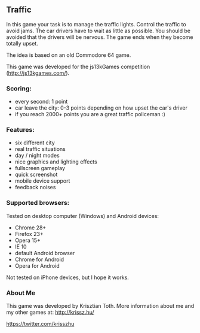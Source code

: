 ## Traffic

In this game your task is to manage the traffic lights. Control the traffic to avoid jams. The car drivers have to wait as little as possible. You should be avoided that the drivers will be nervous. The game ends when they become totally upset.

The idea is based on an old Commodore 64 game.

This game was developed for the js13kGames competition (http://js13kgames.com/).

### Scoring:
- every second: 1 point
- car leave the city: 0-3 points depending on how upset the car's driver
- if you reach 2000+ points you are a great traffic policeman :)

### Features:
- six different city
- real traffic situations
- day / night modes
- nice graphics and lighting effects
- fullscreen gameplay
- quick screenshot
- mobile device support
- feedback noises

### Supported browsers:

Tested on desktop computer (Windows) and Android devices:
- Chrome 28+
- Firefox 23+
- Opera 15+
- IE 10
- default Android browser
- Chrome for Android
- Opera for Android

Not tested on iPhone devices, but I hope it works.

### About Me

This game was developed by Krisztian Toth. More information about me and my other games at: http://krissz.hu/

https://twitter.com/krisszhu